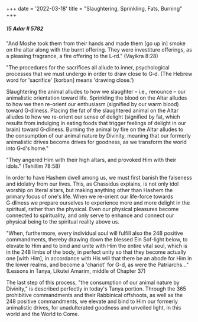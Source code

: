 +++
date = '2022-03-18'
title = "Slaughtering, Sprinkling, Fats, Burning"
+++

##### 15 Adar II 5782

"And Moshe took them from their hands and made them [go up in] smoke on the altar along with the burnt offering. They were investiture offerings, as a pleasing fragrance, a fire offering to the L‑rd." (Vayikra 8:28)

"The procedures for the sacrifices all allude to inner, psychological processes that we must undergo in order to draw close to G‑d. (The Hebrew word for 'sacrifice' [korban] means 'drawing close.')

Slaughtering the animal alludes to how we slaughter – i.e., renounce – our animalistic orientation toward life. Sprinkling the blood on the Altar alludes to how we then re-orient our enthusiasm (signified by our warm blood) toward G‑dliness. Placing the fat of the slaughtered animal on the Altar alludes to how we re-orient our sense of delight (signified by fat, which results from indulging in eating foods that trigger feelings of delight in our brain) toward G‑dliness. Burning the animal by fire on the Altar alludes to the consumption of our animal nature by Divinity, meaning that our formerly animalistic drives become drives for goodness, as we transform the world into G‑d's home."

"They angered Him with their high altars, and provoked Him with their idols." (Tehillim 78:58)

In order to have Hashem dwell among us, we must first banish the falseness and idolatry from our lives. This, as Chassidus explains, is not only idol worship on literal altars, but making anything other than Hashem the primary focus of one's life. When we re-orient our life-force towards G‑dliness we prepare ourselves to experience more and more delight in the spiritual, rather than the physical. Even our physical pleasures become connected to spirituality, and only serve to enhance and connect our physical being to the spiritual reality above us.

"When, furthermore, every individual soul will fulfill also the 248 positive commandments, thereby drawing down the blessed Ein Sof-light below, to elevate to Him and to bind and unite with Him the entire vital soul, which is in the 248 limbs of the body, in perfect unity so that they become actually one [with Him], in accordance with His will that there be an abode for Him in the lower realms, and become a 'chariot' for G-d, as were the Patriarchs..." (Lessons in Tanya, Likutei Amarim, middle of Chapter 37)

The last step of this process, "the consumption of our animal nature by Divinity," is described perfectly in today's Tanya portion. Through the 365 prohibitive commandments and their Rabbinical offshoots, as well as the 248 positive commandments, we elevate and bind to Him our formerly animalistic drives, for unadulterated goodness and unveiled light, in this world and the World to Come.
